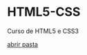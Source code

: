 # HTML5-CSS
 Curso de HTML5 e CSS3

<a href='https://viniciussantana32.github.io/HTML5-CSS/Exercicios'>abrir pasta</a>